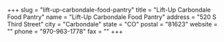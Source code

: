 +++
slug = "lift-up-carbondale-food-pantry"
title = "Lift-Up Carbondale Food Pantry"
name = "Lift-Up Carbondale Food Pantry"
address = "520 S Third Street"
city = "Carbondale"
state = "CO"
postal = "81623"
website = ""
phone = "970-963-1778"
fax = ""
+++
